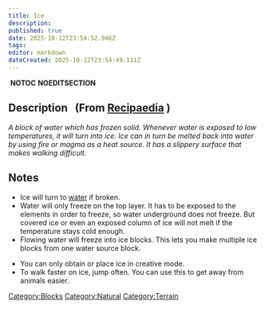 ```yaml
---
title: Ice
description: 
published: true
date: 2025-10-12T23:54:52.946Z
tags: 
editor: markdown
dateCreated: 2025-10-12T23:54:49.111Z
---
```


 __NOTOC__ __NOEDITSECTION__

## Description   (From [Recipaedia](Recipaedia "wikilink") )

*A block of water which has frozen solid. Whenever water is exposed to
low temperatures, it will turn into ice. Ice can in turn be melted back
into water by using fire or magma as a heat source. It has a slippery
surface that makes walking difficult.*

## Notes

  - Ice will turn to [water](water "wikilink") if broken.
  - Water will only freeze on the top layer. It has to be exposed to the
    elements in order to freeze, so water underground does not freeze.
    But covered ice or even an exposed column of ice will not melt if
    the temperature stays cold enough.
  - Flowing water will freeze into ice blocks. This lets you make
    multiple ice blocks from one water source block.

<!-- end list -->

  - You can only obtain or place ice in creative mode.
  - To walk faster on ice, jump often. You can use this to get away from
    animals easier.

[Category:Blocks](Category:Blocks "wikilink")
[Category:Natural](Category:Natural "wikilink")
[Category:Terrain](Category:Terrain "wikilink")